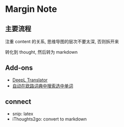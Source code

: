 # Margin Note

## 主要流程

注重 content 的关系, 思维导图的层次不要太深, 否则拆开来

转化到 thought, 然后转为 markdown

## Add-ons

- [DeepL Translator](https://bbs.marginnote.cn/t/topic/6113)
- [自动在欧路词典中搜索选中单词](https://bbs.marginnote.cn/t/topic/8143)

## connect

- snip: latex
- iThoughts2go: convert to markdown
